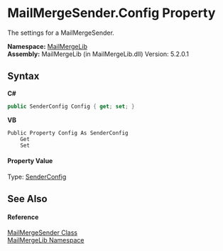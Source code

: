 # MailMergeSender.Config Property 
 

The settings for a MailMergeSender.

**Namespace:**&nbsp;<a href="31c6ebbe-d683-7561-7308-5a5ee1f76bf5">MailMergeLib</a><br />**Assembly:**&nbsp;MailMergeLib (in MailMergeLib.dll) Version: 5.2.0.1

## Syntax

**C#**<br />
``` C#
public SenderConfig Config { get; set; }
```

**VB**<br />
``` VB
Public Property Config As SenderConfig
	Get
	Set
```


#### Property Value
Type: <a href="73aa3de0-d281-a929-3ce3-ceec3337bc3b">SenderConfig</a>

## See Also


#### Reference
<a href="40f1c5c7-ab3e-c0de-43fb-c4fca84e5f64">MailMergeSender Class</a><br /><a href="31c6ebbe-d683-7561-7308-5a5ee1f76bf5">MailMergeLib Namespace</a><br />